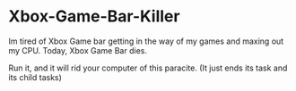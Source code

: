 # Xbox-Game-Bar-Killer
Im tired of Xbox Game bar getting in the way of my games and maxing out my CPU. Today, Xbox Game Bar dies.

Run it, and it will rid your computer of this paracite. (It just ends its task and its child tasks)
